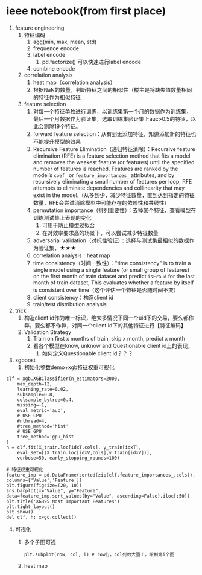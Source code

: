 # ieee notebook(from first place)

1. feature engineering
   1. 特征编码
      1. agg(min, max, mean, std)
      2. frequence encode
      3. label encode
         1. pd.factorize() 可以快速进行label encode
      4. combine encode
   2. correlation analysis
      1. heat map（correlation analysis）
      2. 根据NaN的数量，判断特征之间的相似性（楼主是将缺失值数量相同的特征作为相似特征
   3. feature selection
      1. 对每一个特征单独进行训练，以训练集第一个月的数据作为训练集，最后一个月数据作为验证集，选取训练集验证集上auc>0.5的特征，以此会剔除19个特征。
      2. forward feature selection：从有到无添加特征，知道添加新的特征也不能提升模型的效果
      3. Recursive Feature Elimination（递归特征消除）：Recursive feature elimination (RFE) is a feature selection method that fits a model and removes the weakest feature (or features) until the specified number of features is reached. Features are ranked by the model’s `coef_` or `feature_importances_` attributes, and by recursively eliminating a small number of features per loop, RFE attempts to eliminate dependencies and collinearity that may exist in the model.（从多到少，减少特征数量，直到达到指定的特征数量，RFE会尝试消除模型中可能存在的依赖性和共线性）
      4. permutation importance（排列重要性）：去掉某个特征，查看模型在训练测试集上表现的变化
         1. 可用于防止模型过拟合
         2. 在对效率要求高的场景下，可以尝试减少特征数量
      5. adversarial validation（对抗性验证）：选择与测试集最相似的数据作为验证集，★★★
      6. correlation analysis：heat map
      7. time consistency（时间一致性）："time consistency" is to train a single model using a single feature (or small group of features) on the first month of train dataset and predict `isFraud` for the last month of train dataset, This evaluates whether a feature by itself is consistent over time（这个评估一个特征是否随时间不变）
      8. client consistency：构造client id
      9. train/test distribution analysis
2. trick
   1. 构造client id作为唯一标识，绝大多情况下同一个uid下的交易，要么都作弊，要么都不作弊，对同一个client id下的其他特征进行【特征编码】
   2. Validation Strategy
      1. Train on first x months of train, skip x month, predict x month
      2. 看各个模型在know, unknow and Questionable client id上的表现，
         1. 如何定义Questionable client id？？？
3. xgboost
   1. 初始化参数demo+xgb特征权重可视化

```
clf = xgb.XGBClassifier(n_estimators=2000,
    max_depth=12, 
    learning_rate=0.02, 
    subsample=0.8,
    colsample_bytree=0.4, 
    missing=-1, 
    eval_metric='auc',
    # USE CPU
    #nthread=4,
    #tree_method='hist' 
    # USE GPU
    tree_method='gpu_hist' 
)
h = clf.fit(X_train.loc[idxT,cols], y_train[idxT], 
    eval_set=[(X_train.loc[idxV,cols],y_train[idxV])],
    verbose=50, early_stopping_rounds=100)

# 特征权重可视化
feature_imp = pd.DataFrame(sorted(zip(clf.feature_importances_,cols)), columns=['Value','Feature'])
plt.figure(figsize=(20, 10))
sns.barplot(x="Value", y="Feature", data=feature_imp.sort_values(by="Value", ascending=False).iloc[:50])
plt.title('XGB95 Most Important Features')
plt.tight_layout()
plt.show()
del clf, h; x=gc.collect()
```

4. 可视化
   1. 多个子图可视
   
      ```
      plt.subplot(row, col, i) # row行，col列的大图上，绘制第i个图
      ```
   
   2. heat map

